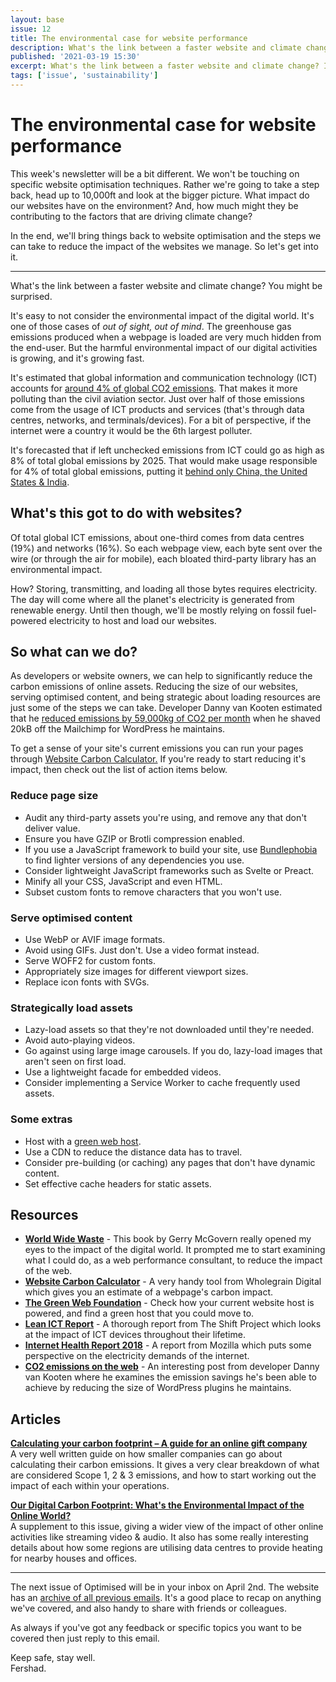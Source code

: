 ```yaml
---
layout: base
issue: 12
title: The environmental case for website performance
description: What's the link between a faster website and climate change? In this post I'll explain how you can help the environment by focusing on website performance.
published: '2021-03-19 15:30'
excerpt: What's the link between a faster website and climate change? In this post I'll explain how you can help the environment by focusing on website performance.
tags: ['issue', 'sustainability']
---
```

# The environmental case for website performance
This week's newsletter will be a bit different. We won't be touching on specific website optimisation techniques. Rather we're going to take a step back, head up to 10,000ft and look at the bigger picture. What impact do our websites have on the environment? And, how much might they be contributing to the factors that are driving climate change?

In the end, we'll bring things back to website optimisation and the steps we can take to reduce the impact of the websites we manage. So let's get into it.

***

What's the link between a faster website and climate change? You might be surprised.

It's easy to not consider the environmental impact of the digital world. It's one of those cases of *out of sight, out of mind*. The greenhouse gas emissions produced when a webpage is loaded are very much hidden from the end-user. But the harmful environmental impact of our digital activities is growing, and it's growing fast.

It's estimated that global information and communication technology (ICT) accounts for [around 4% of global CO2 emissions](https://theshiftproject.org/wp-content/uploads/2019/03/Lean-ICT-Report_The-Shift-Project_2019.pdf). That makes it more polluting than the civil aviation sector. Just over half of those emissions come from the usage of ICT products and services (that's through data centres, networks, and terminals/devices). For a bit of perspective, if the internet were a country it would be the 6th largest polluter.

It's forecasted that if left unchecked emissions from ICT could go as high as 8% of total global emissions by 2025. That would make usage responsible for 4% of total global emissions, putting it [behind only China, the United States & India](https://internethealthreport.org/2018/the-internet-uses-more-electricity-than/).

## What's this got to do with websites?

Of total global ICT emissions, about one-third comes from data centres (19%) and networks (16%). So each webpage view, each byte sent over the wire (or through the air for mobile), each bloated third-party library has an environmental impact.

How? Storing, transmitting, and loading all those bytes requires electricity. The day will come where all the planet's electricity is generated from renewable energy. Until then though, we'll be mostly relying on fossil fuel-powered electricity to host and load our websites.

## So what can we do?

As developers or website owners, we can help to significantly reduce the carbon emissions of online assets. Reducing the size of our websites, serving optimised content, and being strategic about loading resources are just some of the steps we can take. Developer Danny van Kooten estimated that he [reduced emissions by 59,000kg of CO2 per month](https://dannyvankooten.com/website-carbon-emissions/) when he shaved 20kB off the Mailchimp for WordPress he maintains.

To get a sense of your site's current emissions you can run your pages through [Website Carbon Calculator.](https://websitecarbon.com/) If you're ready to start reducing it's impact, then check out the list of action items below.

### Reduce page size

- Audit any third-party assets you're using, and remove any that don't deliver value.
- Ensure you have GZIP or Brotli compression enabled.
- If you use a JavaScript framework to build your site, use [Bundlephobia](https://bundlephobia.com/) to find lighter versions of any dependencies you use.
- Consider lightweight JavaScript frameworks such as Svelte or Preact.
- Minify all your CSS, JavaScript and even HTML.
- Subset custom fonts to remove characters that you won't use.

### Serve optimised content

- Use WebP or AVIF image formats.
- Avoid using GIFs. Just don't. Use a video format instead.
- Serve WOFF2 for custom fonts.
- Appropriately size images for different viewport sizes.
- Replace icon fonts with SVGs.

### Strategically load assets

- Lazy-load assets so that they're not downloaded until they're needed.
- Avoid auto-playing videos.
- Go against using large image carousels. If you do, lazy-load images that aren't seen on first load.
- Use a lightweight facade for embedded videos.
- Consider implementing a Service Worker to cache frequently used assets.

### Some extras

- Host with a [green web host](https://www.thegreenwebfoundation.org/).
- Use a CDN to reduce the distance data has to travel.
- Consider pre-building (or caching) any pages that don't have dynamic content.
- Set effective cache headers for static assets.

## Resources

- **[World Wide Waste](https://gerrymcgovern.com/books/world-wide-waste)** - This book by Gerry McGovern really opened my eyes to the impact of the digital world. It prompted me to start examining what I could do, as a web performance consultant, to reduce the impact of the web.
- **[Website Carbon Calculator](https://www.websitecarbon.com/)** - A very handy tool from Wholegrain Digital which gives you an estimate of a webpage's carbon impact.
- **[The Green Web Foundation](https://www.thegreenwebfoundation.org/)** - Check how your current website host is powered, and find a green host that you could move to.
- **[Lean ICT Report](https://theshiftproject.org/wp-content/uploads/2019/03/Lean-ICT-Report_The-Shift-Project_2019.pdf)** - A thorough report from The Shift Project which looks at the impact of ICT devices throughout their lifetime.
- [**Internet Health Report 2018**](https://internethealthreport.org/2018/the-internet-uses-more-electricity-than/) - A report from Mozilla which puts some perspective on the electricity demands of the internet.
- **[CO2 emissions on the web](https://dannyvankooten.com/website-carbon-emissions/)** - An interesting post from developer Danny van Kooten where he examines the emission savings he's been able to achieve by reducing the size of WordPress plugins he maintains.

## Articles

**[Calculating your carbon footprint – A guide for an online gift company](https://greenfeet.com/blog/calculating-your-carbon-footprint-a-guide-for-an-online-gift-company/)**  
A very well written guide on how smaller companies can go about calculating their carbon emissions. It gives a very clear breakdown of what are considered Scope 1, 2 & 3 emissions, and how to start working out the impact of each within your operations.

**[Our Digital Carbon Footprint: What's the Environmental Impact of the Online World?](https://en.reset.org/knowledge/our-digital-carbon-footprint-environmental-impact-living-life-online-12272019)**  
A supplement to this issue, giving a wider view of the impact of other online activities like streaming video & audio. It also has some really interesting details about how some regions are utilising data centres to provide heating for nearby houses and offices.

***

The next issue of Optimised will be in your inbox on April 2nd. The website has an [archive of all previous emails](https://optimised.email). It's a good place to recap on anything we've covered, and also handy to share with friends or colleagues.

As always if you've got any feedback or specific topics you want to be covered then just reply to this email.

Keep safe, stay well.  
Fershad.